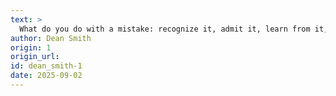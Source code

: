 ```yaml
---
text: >
  What do you do with a mistake: recognize it, admit it, learn from it, forget it.
author: Dean Smith
origin: 1
origin_url:
id: dean_smith-1
date: 2025-09-02 
---
```

